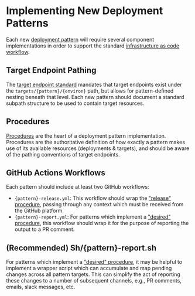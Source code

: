 # Implementing New Deployment Patterns

Each new [deployment pattern](../concetps/deployments.md) will require several
component implementations in order to support the standard
[infrastructure as code workflow](../guides/github-workflow.md).

## Target Endpoint Pathing

The [target endpoint standard](../concepts/targets.md) mandates that target
endpoints exist under the `targets/{pattern}/{environ}` path, but allows for
pattern-defined nesting beneath that level. Each new pattern should document a
standard subpath structure to be used to contain target resources.

## Procedures

[Procedures](../concepts/procedures.md) are the heart of a deployment pattern
implementation. Procedures are the authoritative definition of how exactly a
pattern makes use of its available resources (deployments & targets), and should
be aware of the pathing conventions of target endpoints.

## GitHub Actions Workflows

Each pattern should include at least two GitHub workflows:

- `{pattern}-release.yml`: This workflow should wrap the
 ["release" procedure](../concepts/procedures.md), passing through any context
 which must be received from the GitHub platform.
- `{pattern}-report.yml`: For patterns which implement a
 ["desired" procedure](../concepts/procedures.md), this workflow should wrap
 it for the purpose of reporting the output to a PR comment.

## (Recommended) Sh/{pattern}-report.sh

For patterns which implement a ["desired" procedure](../concepts/procedures.md),
it may be helpful to implement a wrapper script which can accumulate and map
pending changes across all pattern targets. This can simplify the act of
reporting these changes to a number of subsequent channels, e.g., PR comments,
emails, slack messages, etc.
